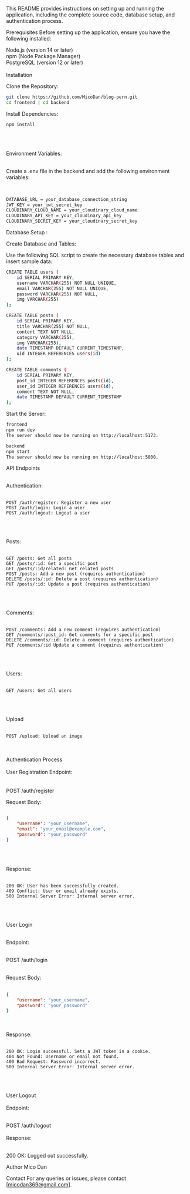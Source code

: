 
This README provides instructions on setting up and running the application, including the complete source code, database setup, and authentication process. <br>

Prerequisites
Before setting up the application, ensure you have the following installed:

Node.js (version 14 or later) <br>
npm (Node Package Manager) <br>
PostgreSQL (version 12 or later)<br><br>
Installation

Clone the Repository:

```bash
git clone https://github.com/MicoDan/blog-pern.git
cd frontend | cd backend

```
Install Dependencies:<br>

```bash
npm install
```
<br><br>

Environment Variables:<br><br>

Create a .env file in the backend and add the following environment variables:

<br>

```bash
DATABASE_URL = your_database_connection_string
JWT_KEY = your_jwt_secret_key
CLOUDINARY_CLOUD_NAME = your_cloudinary_cloud_name
CLOUDINARY_API_KEY = your_cloudinary_api_key
CLOUDINARY_SECRET_KEY = your_cloudinary_secret_key

```
Database Setup :

Create Database and Tables:

Use the following SQL script to create the necessary database tables and insert sample data:

```bash
CREATE TABLE users (
    id SERIAL PRIMARY KEY,
    username VARCHAR(255) NOT NULL UNIQUE,
    email VARCHAR(255) NOT NULL UNIQUE,
    password VARCHAR(255) NOT NULL,
    img VARCHAR(255)
);

CREATE TABLE posts (
    id SERIAL PRIMARY KEY,
    title VARCHAR(255) NOT NULL,
    content TEXT NOT NULL,
    category VARCHAR(255),
    img VARCHAR(255),
    date TIMESTAMP DEFAULT CURRENT_TIMESTAMP,
    uid INTEGER REFERENCES users(id)
);

CREATE TABLE comments (
    id SERIAL PRIMARY KEY,
    post_id INTEGER REFERENCES posts(id),
    user_id INTEGER REFERENCES users(id),
    comment TEXT NOT NULL,
    date TIMESTAMP DEFAULT CURRENT_TIMESTAMP
);

```

Start the Server:

```bash
frontend
npm run dev
The server should now be running on http://localhost:5173.

backend
npm start
The server should now be running on http://localhost:5000.
```

API Endpoints<br><br>

Authentication:<br><br>

```
POST /auth/register: Register a new user
POST /auth/login: Login a user
POST /auth/logout: Logout a user
```
<br><br>

Posts:<br><br>

```
GET /posts: Get all posts
GET /posts/:id: Get a specific post
GET /posts/:id/related: Get related posts
POST /posts: Add a new post (requires authentication)
DELETE /posts/:id: Delete a post (requires authentication)
PUT /posts/:id: Update a post (requires authentication)

```
<br><br>

Comments:<br><br>

```
POST /comments: Add a new comment (requires authentication)
GET /comments/:post_id: Get comments for a specific post
DELETE /comments/:id: Delete a comment (requires authentication)
PUT /comments/:id Update a comment (requires authentication)
```
<br><br>

Users:<br><br>
```
GET /users: Get all users
```
<br><br>

Upload<br><br>

```
POST /upload: Upload an image
```
<br><br>
Authentication Process<br><br>
User Registration
Endpoint:<br><br>
<br>
POST /auth/register

Request Body:

```json

{
    "username": "your_username",
    "email": "your_email@example.com",
    "password": "your_password"
}
```
<br><br>

Response:<br><br>

```
200 OK: User has been successfully created.
409 Conflict: User or email already exists.
500 Internal Server Error: Internal server error.
```
<br><br>

User Login<br><br>

Endpoint:<br><br>

POST /auth/login
<br><br>

Request Body:<br><br>

```json
{
    "username": "your_username",
    "password": "your_password"
}
```
<br><br>
Response:<br><br>

```
200 OK: Login successful. Sets a JWT token in a cookie.
404 Not Found: Username or email not found.
400 Bad Request: Password incorrect.
500 Internal Server Error: Internal server error.
```
<br><br>

User Logout
<br><br>
Endpoint:<br><br>

POST /auth/logout
<br><br>
Response:<br><br>

200 OK: Logged out successfully.

Author
Mico Dan

Contact
For any queries or issues, please contact [micodan369@gmail.com].